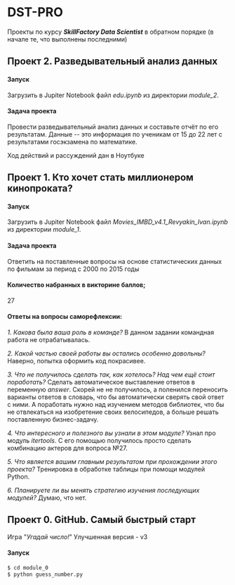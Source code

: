 # DST-PRO
Проекты по курсу ***SkillFactory Data Scientist*** в обратном порядке (в начале те, что выполнены последними)


## Проект 2. Разведывательный анализ данных
#### Запуск
Загрузить в Jupiter Notebook файл *edu.ipynb* из директории *module_2*.

#### Задача проекта
Провести разведывательный анализ данных и составьте отчёт по его результатам. Данные -- это информация по ученикам от 15 до 22 лет с результатами госэкзамена по математике.

Ход действий и рассуждений дан в Ноутбуке


## Проект 1. Кто хочет стать миллионером кинопроката?
#### Запуск
Загрузить в Jupiter Notebook файл *Movies_IMBD_v4.1_Revyakin_Ivan.ipynb* из директории *module_1*.

#### Задача проекта
Ответить на поставленные вопросы на основе статистических данных по фильмам за период c 2000 по 2015 годы

#### Количество набранных в викторине баллов;
27


#### Ответы на вопросы саморефлексии:
*1. Какова была ваша роль в команде?*
В данном задании командная работа не отрабатывалась.

*2. Какой частью своей работы вы остались особенно довольны?*
Наверно, попытка оформить код покрасивее.

*3. Что не получилось сделать так, как хотелось? Над чем ещё стоит поработать?*
Сделать автоматическое выставление ответов в переменную *answer*. Скорей не не получилось, а поленился переносить варианты ответов в словарь, что бы автоматически сверять свой ответ с ними. А поработать нужно над изучением методов библиотек, что бы не отвлекаться на изобретение своих велосипедов, а больше решать поставленную бизнес-задачу. 

*4. Что интересного и полезного вы узнали в этом модуле?*
Узнал про модуль *itertools*. С его помощью получилось просто сделать комбинацию актеров для вопроса №27.

*5. Что является вашим главным результатом при прохождении этого проекта?*
Тренировка в обработке таблицы при помощи модулей Python.

*6. Планируете ли вы менять стратегию изучения последующих модулей?*
Думаю, что нет.

## Проект 0. GitHub. Самый быстрый старт
Игра "*Угадай число!*"
Улучшенная версия - v3

#### Запуск
```sh
$ cd module_0
$ python guess_number.py
```
